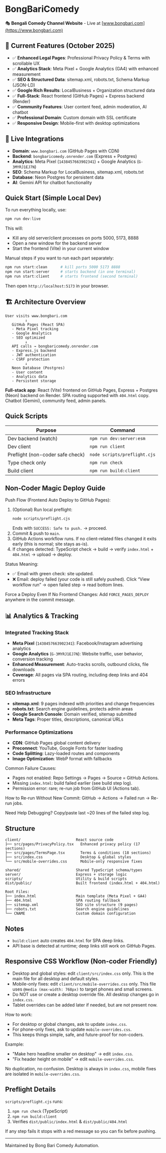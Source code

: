 # BongBariComedy

🎭 **Bengali Comedy Channel Website** - Live at [www.bongbari.com](https://www.bongbari.com)

## 🚀 **Current Features (October 2025)**
- ✅ **Enhanced Legal Pages**: Professional Privacy Policy & Terms with scrollable UX
- ✅ **Analytics Stack**: Meta Pixel + Google Analytics (GA4) with enhanced measurement
- ✅ **SEO & Structured Data**: sitemap.xml, robots.txt, Schema Markup (JSON-LD)
- ✅ **Google Rich Results**: LocalBusiness + Organization structured data
- ✅ **Full-Stack**: React frontend (GitHub Pages) + Express backend (Render)
- ✅ **Community Features**: User content feed, admin moderation, AI chatbot
- ✅ **Professional Domain**: Custom domain with SSL certificate
- ✅ **Responsive Design**: Mobile-first with desktop optimizations

## 🔗 **Live Integrations**
- **Domain**: `www.bongbari.com` (GitHub Pages with CDN)
- **Backend**: `bongbaricomedy.onrender.com` (Express + Postgres)
- **Analytics**: Meta Pixel (`1438457663902341`) + Google Analytics (`G-3MYRJ1EJ7N`)
- **SEO**: Schema Markup for LocalBusiness, sitemap.xml, robots.txt
- **Database**: Neon Postgres for persistent data
- **AI**: Gemini API for chatbot functionality

## Quick Start (Simple Local Dev)
To run everything locally, use:

```powershell
npm run dev:live
```

This will:
- Kill any old server/client processes on ports 5000, 5173, 8888
- Open a new window for the backend server
- Start the frontend (Vite) in your current window

Manual steps if you want to run each part separately:
```powershell
npm run start:clean      # kill ports 5000 5173 8888
npm run start:server     # starts backend (in one terminal)
npm run start:client     # starts frontend (second terminal)
```
Then open `http://localhost:5173` in your browser.

## 🏗️ **Architecture Overview**
```
User visits www.bongbari.com
         ↓
   GitHub Pages (React SPA)
   - Meta Pixel tracking
   - Google Analytics
   - SEO optimized
         ↓ 
   API calls → bongbaricomedy.onrender.com
   - Express.js backend
   - JWT authentication
   - CSRF protection
         ↓
   Neon Database (Postgres)
   - User content
   - Analytics data
   - Persistent storage
```

**Full-stack app**: React (Vite) frontend on GitHub Pages, Express + Postgres (Neon) backend on Render. SPA routing supported with `404.html` copy. Chatbot (Gemini), community feed, admin panels.

## Quick Scripts
| Purpose | Command |
|---------|---------|
| Dev backend (watch) | `npm run dev:server:esm` |
| Dev client | `npm run client` |
| Preflight (non-coder safe check) | `node scripts/preflight.cjs` |
| Type check only | `npm run check` |
| Build client | `npm run build:client` |

## Non‑Coder Magic Deploy Guide

Push Flow (Frontend Auto Deploy to GitHub Pages):
1. (Optional) Run local preflight:
	```bash
	node scripts/preflight.cjs
	```
	Ends with `SUCCESS: Safe to push.` → proceed.
2. Commit & push to `main`.
3. GitHub Actions workflow runs. If no client-related files changed it exits early (this is normal; site stays as-is).
4. If changes detected: TypeScript check → build → verify `index.html` + `404.html` → upload → deploy.

Status Meaning:
- ✅ Email with green check: site updated.
- ❌ Email: deploy failed (your code is still safely pushed). Click “View workflow run” → open failed step → read bottom lines.

Force a Deploy Even If No Frontend Changes:
Add `FORCE_PAGES_DEPLOY` anywhere in the commit message.

## 📊 **Analytics & Tracking**
### **Integrated Tracking Stack**
- **Meta Pixel** (`1438457663902341`): Facebook/Instagram advertising analytics
- **Google Analytics** (`G-3MYRJ1EJ7N`): Website traffic, user behavior, conversion tracking
- **Enhanced Measurement**: Auto-tracks scrolls, outbound clicks, file downloads
- **Coverage**: All pages via SPA routing, including deep links and 404 errors

### **SEO Infrastructure**
- **sitemap.xml**: 9 pages indexed with priorities and change frequencies
- **robots.txt**: Search engine guidelines, protects admin areas
- **Google Search Console**: Domain verified, sitemap submitted
- **Meta Tags**: Proper titles, descriptions, canonical URLs

### **Performance Optimizations**
- **CDN**: GitHub Pages global content delivery
- **Preconnect**: YouTube, Google Fonts for faster loading
- **Code Splitting**: Lazy-loaded routes and components
- **Image Optimization**: WebP format with fallbacks

Common Failure Causes:
- Pages not enabled: Repo Settings → Pages → Source = GitHub Actions.
- Missing `index.html`: build failed earlier (see build step log).
- Permission error: rare; re-run job from GitHub UI (Actions tab).

How to Re-run Without New Commit:
GitHub → Actions → Failed run → Re-run jobs.

Need Help Debugging?
Copy/paste last ~20 lines of the failed step log.

## Structure
```
client/                         React source code
├── src/pages/PrivacyPolicy.tsx   Enhanced privacy policy (17 sections)
├── src/pages/TermsPage.tsx       Terms & conditions (18 sections)
├── src/index.css                 Desktop & global styles
└── src/mobile-overrides.css      Mobile-only responsive fixes

shared/                         Shared TypeScript schema/types
server/                         Express + storage logic  
scripts/                        Utility & build scripts
dist/public/                    Built frontend (index.html + 404.html)

Root Files:
├── index.html                  Main template (Meta Pixel + GA4)
├── 404.html                    SPA routing fallback
├── sitemap.xml                 SEO site structure (9 pages)
├── robots.txt                  Search engine guidelines
└── CNAME                       Custom domain configuration
```

## Notes
- `build:client` auto creates `404.html` for SPA deep links.
- API base is detected at runtime; deep links still work on GitHub Pages.

## Responsive CSS Workflow (Non-coder Friendly)
- Desktop and global styles: edit `client/src/index.css` only. This is the main file for all desktop and default styles.
- Mobile-only fixes: edit `client/src/mobile-overrides.css` only. This file uses `@media (max-width: 768px)` to target phones and small screens.
- Do NOT use or create a desktop override file. All desktop changes go in `index.css`.
- Tablet overrides can be added later if needed, but are not present now.

How to work:
- For desktop or global changes, ask to update `index.css`.
- For phone-only fixes, ask to update `mobile-overrides.css`.
- This keeps things simple, safe, and future-proof for non-coders.

Example:
- "Make hero headline smaller on desktop" → edit `index.css`.
- "Fix header height on mobile" → edit `mobile-overrides.css`.

No duplication, no confusion. Desktop is always in `index.css`, mobile fixes are isolated in `mobile-overrides.css`.

## Preflight Details
`scripts/preflight.cjs` runs:
1. `npm run check` (TypeScript)
2. `npm run build:client`
3. Verifies `dist/public/index.html` & `dist/public/404.html`

If any step fails it stops with a red message so you can fix before pushing.

---
Maintained by Bong Bari Comedy Automation.
